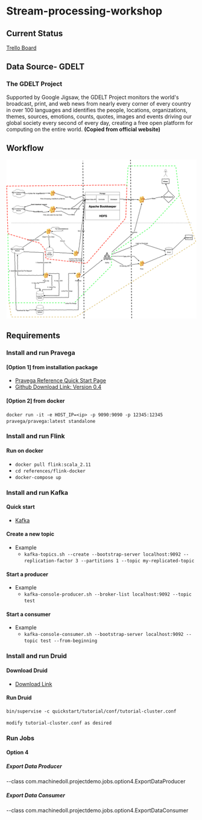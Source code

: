 # Stream-processing-workshop

## Current Status
[Trello Board](https://trello.com/b/Wjp5Rlxt/recommendation-engine)

## Data Source- GDELT
### The GDELT Project
Supported by Google Jigsaw, the GDELT Project monitors the world's broadcast, print, and web news from nearly every corner of every country in over 100 languages and identifies the people, locations, organizations, themes, sources, emotions, counts, quotes, images and events driving our global society every second of every day, creating a free open platform for computing on the entire world.
**(Copied from official website)**

## Workflow
![](references/workflow3.png)

## Requirements
### Install and run Pravega
#### [Option 1] from installation package
* [Pravega Reference Quick Start Page](http://pravega.io/docs/latest/getting-started/)
* [Github Download Link: Version 0.4](https://github.com/pravega/pravega/releases/download/v0.4.0/pravega-0.4.0.tgz)

#### [Option 2] from docker
<!-- (We must replace the <ip> with the IP of our machine to connect to Pravega from our local machine. Optionally we can replace latest with the version of Pravega as per the requirement.) -->

 
 `docker run -it -e HOST_IP=<ip> -p 9090:9090 -p 12345:12345 pravega/pravega:latest standalone`

### Install and run Flink
#### Run on docker 
* `docker pull flink:scala_2.11`
* `cd references/flink-docker`
* `docker-compose up`

### Install and run Kafka
#### Quick start 
* [Kafka](https://kafka.apache.org/documentation.html#quickstart)

#### Create a new topic
- Example
    - `kafka-topics.sh --create --bootstrap-server localhost:9092 --replication-factor 3 --partitions 1 --topic my-replicated-topic`


#### Start a producer
- Example
    - `kafka-console-producer.sh --broker-list localhost:9092 --topic test`

#### Start a consumer
- Example
    - `kafka-console-consumer.sh --bootstrap-server localhost:9092 --topic test --from-beginning`

### Install and run Druid
#### Download Druid
- [Download Link](https://druid.apache.org/downloads)

#### Run Druid

```$bash
bin/supervise -c quickstart/tutorial/conf/tutorial-cluster.conf
```
`modify tutorial-cluster.conf as desired`

### Run Jobs
#### Option 4

##### Export Data Producer
--class com.machinedoll.projectdemo.jobs.option4.ExportDataProducer

##### Export Data Consumer
--class com.machinedoll.projectdemo.jobs.option4.ExportDataConsumer  
